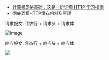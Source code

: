 
- [计算机网络基础：这是一份详细 HTTP 学习指南](https://blog.csdn.net/carson_ho/article/details/82106781)
- [彻底弄懂HTTP缓存机制及原理](https://www.cnblogs.com/chenqf/articles/6386163.html)


请求报文: 请求行 + 请求头 + 请求体

![image](https://user-images.githubusercontent.com/74364990/109516257-f2d25400-7ae2-11eb-8e93-228895671bbb.png)

响应报文: 状态行 + 响应头 + 响应体

![](https://img-blog.csdnimg.cn/20190216223421912.jpg)
